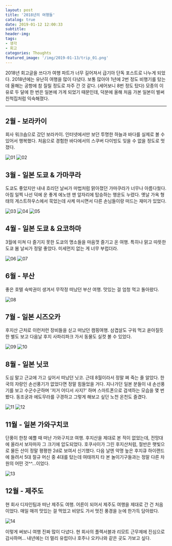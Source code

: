 ```yaml
---
layout: post
title: '2018년의 여행들'
catalog: true
date: 2019-01-12 12:00:33
subtitle: 
header-img: 
tags: 
- 생각
- 회고
categories: Thoughts
featured_image: '/img/2019-01-13/trip_01.png'
---
```


2018년 회고글을 쓰다가 여행 파트가 너무 길어져서 급기아 단독 포스트로 나누게 되었다. 2018년에는 유난히 여행을 많이 다녔다. 보통 많아야 1년에 2번 정도 비행기를 탔는데 올해는 공항에 참 질릴 정도로 자주 간 것 같다. (세어보니 8번 정도 탔다) 모종의 이유로 두 달에 한 번은 일본에 가게 되었기 때문인데, 덕분에 올해 처음 가본 일본이 벌써 친척집처럼 익숙해졌다.

---

## 2월 - 보라카이

회사 워크숍으로 갔던 보라카이. 인터넷에서만 보던 투명한 하늘과 바다를 실제로 볼 수 있어서 행복했다. 처음으로 경험한 바다에서의 스쿠버 다이빙도 잊을 수 없을 정도로 멋졌다.

![01](/img/2019-01-13/trip_01.png)
![02](/img/2019-01-13/trip_02.png)


## 3월 - 일본 도쿄 & 가마쿠라

도쿄도 좋았지만 내내 흐리던 날씨가 마법처럼 맑아졌던 가마쿠라가 너무나 아름다웠다. 아침 일찍 나선 덕에 운 좋게 에노덴 맨 앞자리에 탑승하는 행운도 누렸다. 옛날 가옥 형태의 게스트하우스에서 묵었는데 사케 마시면서 다른 손님들이랑 떠드는 재미가 있었다.

![03](/img/2019-01-13/trip_03.png)
![04](/img/2019-01-13/trip_04.png)
![05](/img/2019-01-13/trip_05.png)


## 4월 - 일본 도쿄 & 요코하마

3월에 미쳐 다 즐기지 못한 도쿄의 명소들을 마음껏 즐기고 온 여행. 특히나 맑고 따뜻한 도쿄 봄 날씨가 정말 좋았다. 미세먼지 없는 게 너무 부럽더라.

![06](/img/2019-01-13/trip_06.png)
![07](/img/2019-01-13/trip_07.png)


## 6월 - 부산

좋은 호텔 숙박권이 생겨서 무작정 떠났던 부산 여행. 맛있는 걸 엄청 먹고 돌아왔다.

![08](/img/2019-01-13/trip_08.png)



## 7월 - 일본 시즈오카

후지산 근처로 이런저런 장비들을 싣고 떠났던 캠핑여행. 삼겹살도 구워 먹고 쏟아질듯한 별도 보고 다음날 후지 사파리파크 가서 동물도 실컷 볼 수 있었다.

![09](/img/2019-01-13/trip_09.png)
![10](/img/2019-01-13/trip_10.png)


## 8월 - 일본 닛코

도심 말고 근교에 가고 싶어서 떠났던 닛코. 근데 8월이라서 정말 쪄 죽는 줄 알았다. 한국의 자랑인 손선풍기가 없었다면 정말 힘들었을 거다. 지나가던 일본 분들이 내 손선풍기를 보고 수군수군하며 '저거 어디서 사지?' 하며 스마트폰으로 검색하는 모습을 몇 번 봤다. 동조궁과 에도무라를 구경하고 그렇게 해보고 싶던 노천 온천도 즐겼다.

![11](/img/2019-01-13/trip_11.png)
![12](/img/2019-01-13/trip_12.png)


## 11월 - 일본 가와구치코

단풍이 한창 예쁠 때 떠난 가와구치코 여행. 후지산을 제대로 본 적이 없었는데, 전망대에 올라서 보자마자 그 크기에 압도되었다. 호쿠사이가 그린 후지산처럼, 절반은 햇빛으로 물든 산이 정말 평평한 2d로 보여서 신기했다. 다음 날엔 악명 높은 후지큐 하이랜드에 들려서 5대 절규 머신 중 4대를 탔는데 여태까지 타 본 놀이기구들과는 정말 다른 차원의 어떤 것^^...이었다.

![13](/img/2019-01-13/trip_13.png)


## 12월 - 제주도

현 회사 디자인팀과 떠난 제주도 여행. 어른이 되어서 제주도 여행을 제대로 간 건 처음이었다. 매일 매끼 맛있는 걸 먹었고 비양도 가서 멋진 풍경을 눈에 한가득 담아왔다.

![14](/img/2019-01-13/trip_14.png)

이렇게 써보니 여행 진짜 많이 다녔다. 현 회사의 플렉서블과 리모트 근무제에 진심으로 감사하며... 내년에는 더 멀리 유럽이나 호주나 오키나와 같은 곳도 가보고 싶다.